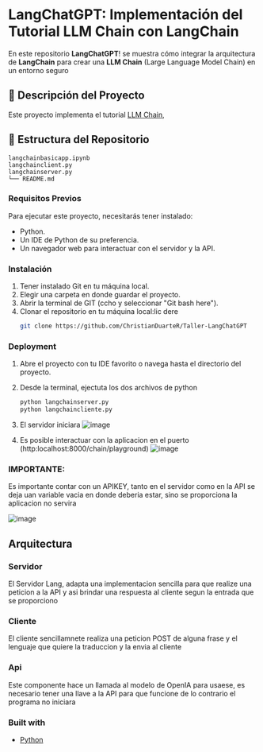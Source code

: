 # LangChatGPT: Implementación del Tutorial LLM Chain con LangChain

En este repositorio **LangChatGPT**! se muestra cómo integrar la arquitectura de **LangChain** para crear una **LLM Chain** (Large Language Model Chain) en un entorno seguro

## 🚀 Descripción del Proyecto

Este proyecto implementa el tutorial [LLM Chain](https://python.langchain.com/docs/tutorials/llm_chain/), 

## 📂 Estructura del Repositorio

```plaintext
langchainbasicapp.ipynb
langchainclient.py
langchainserver.py
└── README.md
```

### Requisitos Previos

Para ejecutar este proyecto, necesitarás tener instalado:

- Python.
- Un IDE de Python de su preferencia.
- Un navegador web para interactuar con el servidor y la API.

### Instalación

1. Tener instalado Git en tu máquina local.
2. Elegir una carpeta en donde guardar el proyecto.
3. Abrir la terminal de GIT (ccho y seleccionar "Git bash here").
4. Clonar el repositorio en tu máquina local:lic dere
   ```bash
   git clone https://github.com/ChristianDuarteR/Taller-LangChatGPT

   
### Deployment

1. Abre el proyecto con tu IDE favorito o navega hasta el directorio del proyecto.
2. Desde la terminal, ejectuta los dos archivos de python
     ```bash
   python langchainserver.py
   python langchaincliente.py
3. El servidor iniciara
   ![image](https://github.com/user-attachments/assets/ddccecf0-e174-4988-9fc5-eecdd4068864)
     
4. Es posible interactuar con la aplicacion en el puerto (http:localhost:8000/chain/playground)
   ![image](https://github.com/user-attachments/assets/393536ed-8f98-40c2-9ad2-07c1094e62df)

   

  
### IMPORTANTE:

Es importante contar con un APIKEY, tanto en el servidor como en la API se deja uan variable vacia en donde deberia estar, sino se proporciona la aplicacion no servira

![image](https://github.com/user-attachments/assets/7081e72a-9570-4e4f-acfb-4ec8ff293408)

## Arquitectura

### Servidor

El Servidor Lang, adapta una implementacion sencilla para que realize una peticion a la API y asi brindar una respuesta al cliente segun la entrada que se proporciono

### Cliente

El cliente sencillamnete realiza una peticion POST de alguna frase y el lenguaje que quiere la traduccion y la envia al cliente

### Api 

Este componente hace un llamada al modelo de OpenIA para usaese, es necesario tener una llave a la API para que funcione de lo contrario el programa no iniciara

### Built with 
- [Python](https://www.python.org)

